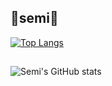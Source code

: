 ## 🌱semi🌱 ##
<!--
**SemiKimm/SemiKimm** is a ✨ _special_ ✨ repository because its `README.md` (this file) appears on your GitHub profile.

Here are some ideas to get you started:

- 🔭 I’m currently working on ...
- 🌱 I’m currently learning ...
- 👯 I’m looking to collaborate on ...
- 🤔 I’m looking for help with ...
- 💬 Ask me about ...
- 📫 How to reach me: ...
- 😄 Pronouns: ...
- ⚡ Fun fact: ...
-->

[![Top Langs](https://github-readme-stats.vercel.app/api/top-langs/?username=SemiKimm&layout=compact)](https://github.com/SemiKimm/github-readme-stats)
</br>
##
![Semi's GitHub stats](https://github-readme-stats.vercel.app/api?username=SemiKimm&show_icons=true&theme=cobalt)
